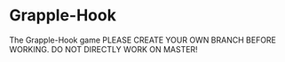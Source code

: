 # Grapple-Hook
The Grapple-Hook game
PLEASE CREATE YOUR OWN BRANCH BEFORE WORKING. DO NOT DIRECTLY WORK ON MASTER!
